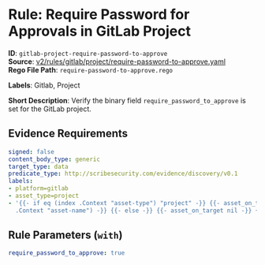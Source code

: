 # Rule: Require Password for Approvals in GitLab Project

**ID**: `gitlab-project-require-password-to-approve`  
**Source**: [v2/rules/gitlab/project/require-password-to-approve.yaml](https://github.com/scribe-public/sample-policies/v2/rules/gitlab/project/require-password-to-approve.yaml)  
**Rego File Path**: `require-password-to-approve.rego`  

**Labels**: Gitlab, Project

**Short Description**: Verify the binary field `require_password_to_approve` is set for the GitLab project.

## Evidence Requirements

```yaml
signed: false
content_body_type: generic
target_type: data
predicate_type: http://scribesecurity.com/evidence/discovery/v0.1
labels:
- platform=gitlab
- asset_type=project
- '{{- if eq (index .Context "asset-type") "project" -}} {{- asset_on_target (index
  .Context "asset-name") -}} {{- else -}} {{- asset_on_target nil -}} {{- end -}}'
```
## Rule Parameters (`with`)

```yaml
require_password_to_approve: true
```
